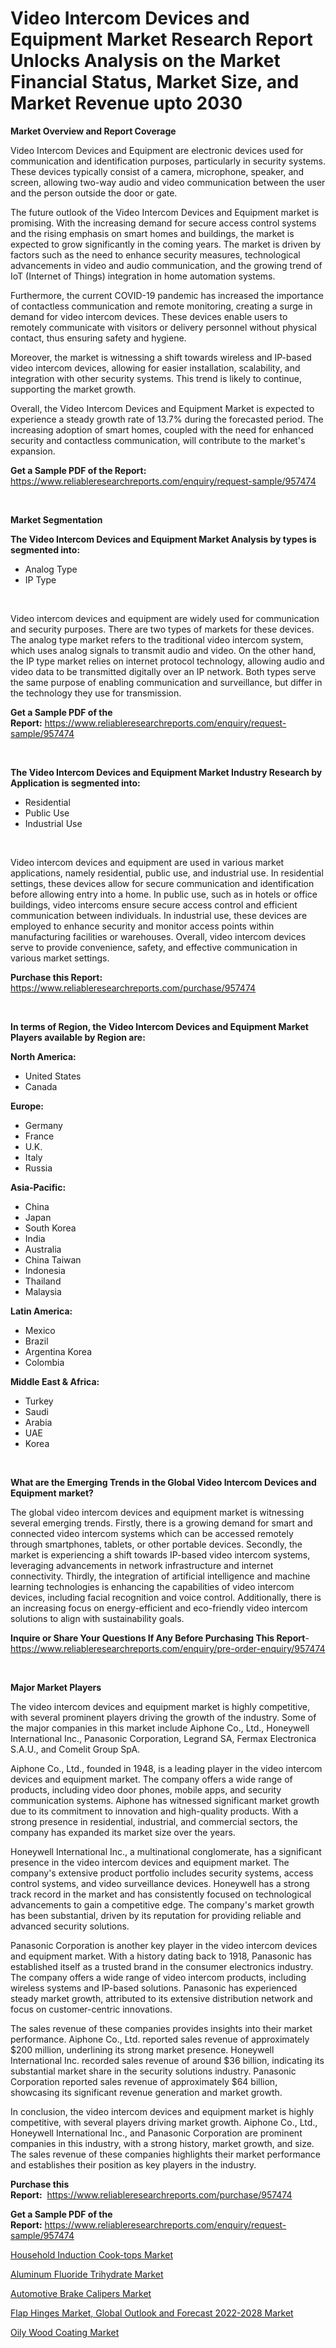 <p><h1>Video Intercom Devices and Equipment Market Research Report Unlocks Analysis on the Market Financial Status, Market Size, and Market Revenue upto 2030</h1></p><p><strong>Market Overview and Report Coverage</strong></p>
<p><p>Video Intercom Devices and Equipment are electronic devices used for communication and identification purposes, particularly in security systems. These devices typically consist of a camera, microphone, speaker, and screen, allowing two-way audio and video communication between the user and the person outside the door or gate.</p><p>The future outlook of the Video Intercom Devices and Equipment market is promising. With the increasing demand for secure access control systems and the rising emphasis on smart homes and buildings, the market is expected to grow significantly in the coming years. The market is driven by factors such as the need to enhance security measures, technological advancements in video and audio communication, and the growing trend of IoT (Internet of Things) integration in home automation systems.</p><p>Furthermore, the current COVID-19 pandemic has increased the importance of contactless communication and remote monitoring, creating a surge in demand for video intercom devices. These devices enable users to remotely communicate with visitors or delivery personnel without physical contact, thus ensuring safety and hygiene.</p><p>Moreover, the market is witnessing a shift towards wireless and IP-based video intercom devices, allowing for easier installation, scalability, and integration with other security systems. This trend is likely to continue, supporting the market growth.</p><p>Overall, the Video Intercom Devices and Equipment Market is expected to experience a steady growth rate of 13.7% during the forecasted period. The increasing adoption of smart homes, coupled with the need for enhanced security and contactless communication, will contribute to the market's expansion.</p></p>
<p><strong>Get a Sample PDF of the Report:</strong> <a href="https://www.reliableresearchreports.com/enquiry/request-sample/957474">https://www.reliableresearchreports.com/enquiry/request-sample/957474</a></p>
<p>&nbsp;</p>
<p><strong>Market Segmentation</strong></p>
<p><strong>The Video Intercom Devices and Equipment Market Analysis by types is segmented into:</strong></p>
<p><ul><li>Analog Type</li><li>IP Type</li></ul></p>
<p>&nbsp;</p>
<p><p>Video intercom devices and equipment are widely used for communication and security purposes. There are two types of markets for these devices. The analog type market refers to the traditional video intercom system, which uses analog signals to transmit audio and video. On the other hand, the IP type market relies on internet protocol technology, allowing audio and video data to be transmitted digitally over an IP network. Both types serve the same purpose of enabling communication and surveillance, but differ in the technology they use for transmission.</p></p>
<p><strong>Get a Sample PDF of the Report:</strong>&nbsp;<a href="https://www.reliableresearchreports.com/enquiry/request-sample/957474">https://www.reliableresearchreports.com/enquiry/request-sample/957474</a></p>
<p>&nbsp;</p>
<p><strong>The Video Intercom Devices and Equipment Market Industry Research by Application is segmented into:</strong></p>
<p><ul><li>Residential</li><li>Public Use</li><li>Industrial Use</li></ul></p>
<p>&nbsp;</p>
<p><p>Video intercom devices and equipment are used in various market applications, namely residential, public use, and industrial use. In residential settings, these devices allow for secure communication and identification before allowing entry into a home. In public use, such as in hotels or office buildings, video intercoms ensure secure access control and efficient communication between individuals. In industrial use, these devices are employed to enhance security and monitor access points within manufacturing facilities or warehouses. Overall, video intercom devices serve to provide convenience, safety, and effective communication in various market settings.</p></p>
<p><strong>Purchase this Report:</strong>&nbsp; <a href="https://www.reliableresearchreports.com/purchase/957474">https://www.reliableresearchreports.com/purchase/957474</a></p>
<p>&nbsp;</p>
<p><strong>In terms of Region, the Video Intercom Devices and Equipment Market Players available by Region are:</strong></p>
<p>
    <p> <strong> North America: </strong>
        <ul>
            <li>United States</li>
            <li>Canada</li>
        </ul>
        </p> 
    <p> <strong> Europe: </strong>
        <ul>
            <li>Germany</li>
            <li>France</li>
            <li>U.K.</li>
            <li>Italy</li>
            <li>Russia</li>
        </ul>
        </p> 
    <p> <strong> Asia-Pacific: </strong>
        <ul>
            <li>China</li>
            <li>Japan</li>
            <li>South Korea</li>
            <li>India</li>
            <li>Australia</li>
            <li>China Taiwan</li>
            <li>Indonesia</li>
            <li>Thailand</li>
            <li>Malaysia</li>
        </ul>
        </p> 
    <p> <strong> Latin America: </strong>
        <ul>
            <li>Mexico</li>
            <li>Brazil</li>
            <li>Argentina Korea</li>
            <li>Colombia</li>
        </ul>
        </p> 
    <p> <strong> Middle East & Africa: </strong>
        <ul>
            <li>Turkey</li>
            <li>Saudi</li>
            <li>Arabia</li>
            <li>UAE</li>
            <li>Korea</li>
        </ul>
    </p>
    </p>
<p>&nbsp;</p>
<p><strong>What are the Emerging Trends in the Global Video Intercom Devices and Equipment market?</strong></p>
<p><p>The global video intercom devices and equipment market is witnessing several emerging trends. Firstly, there is a growing demand for smart and connected video intercom systems which can be accessed remotely through smartphones, tablets, or other portable devices. Secondly, the market is experiencing a shift towards IP-based video intercom systems, leveraging advancements in network infrastructure and internet connectivity. Thirdly, the integration of artificial intelligence and machine learning technologies is enhancing the capabilities of video intercom devices, including facial recognition and voice control. Additionally, there is an increasing focus on energy-efficient and eco-friendly video intercom solutions to align with sustainability goals.</p></p>
<p><strong>Inquire or Share Your Questions If Any Before Purchasing This Report</strong>- <a href="https://www.reliableresearchreports.com/enquiry/pre-order-enquiry/957474">https://www.reliableresearchreports.com/enquiry/pre-order-enquiry/957474</a></p>
<p>&nbsp;</p>
<p><strong>Major Market Players</strong></p>
<p><p>The video intercom devices and equipment market is highly competitive, with several prominent players driving the growth of the industry. Some of the major companies in this market include Aiphone Co., Ltd., Honeywell International Inc., Panasonic Corporation, Legrand SA, Fermax Electronica S.A.U., and Comelit Group SpA.</p><p>Aiphone Co., Ltd., founded in 1948, is a leading player in the video intercom devices and equipment market. The company offers a wide range of products, including video door phones, mobile apps, and security communication systems. Aiphone has witnessed significant market growth due to its commitment to innovation and high-quality products. With a strong presence in residential, industrial, and commercial sectors, the company has expanded its market size over the years.</p><p>Honeywell International Inc., a multinational conglomerate, has a significant presence in the video intercom devices and equipment market. The company's extensive product portfolio includes security systems, access control systems, and video surveillance devices. Honeywell has a strong track record in the market and has consistently focused on technological advancements to gain a competitive edge. The company's market growth has been substantial, driven by its reputation for providing reliable and advanced security solutions.</p><p>Panasonic Corporation is another key player in the video intercom devices and equipment market. With a history dating back to 1918, Panasonic has established itself as a trusted brand in the consumer electronics industry. The company offers a wide range of video intercom products, including wireless systems and IP-based solutions. Panasonic has experienced steady market growth, attributed to its extensive distribution network and focus on customer-centric innovations.</p><p>The sales revenue of these companies provides insights into their market performance. Aiphone Co., Ltd. reported sales revenue of approximately $200 million, underlining its strong market presence. Honeywell International Inc. recorded sales revenue of around $36 billion, indicating its substantial market share in the security solutions industry. Panasonic Corporation reported sales revenue of approximately $64 billion, showcasing its significant revenue generation and market growth.</p><p>In conclusion, the video intercom devices and equipment market is highly competitive, with several players driving market growth. Aiphone Co., Ltd., Honeywell International Inc., and Panasonic Corporation are prominent companies in this industry, with a strong history, market growth, and size. The sales revenue of these companies highlights their market performance and establishes their position as key players in the industry.</p></p>
<p><strong>Purchase this Report:</strong>&nbsp;&nbsp;<a href="https://www.reliableresearchreports.com/purchase/957474">https://www.reliableresearchreports.com/purchase/957474</a></p>
<p></p>
<p><strong>Get a Sample PDF of the Report:</strong>&nbsp;<a href="https://www.reliableresearchreports.com/enquiry/request-sample/957474">https://www.reliableresearchreports.com/enquiry/request-sample/957474</a></p>
<p><p><a href="https://github.com/JameTravis/Market-Research-Report-List-1/blob/main/household-induction-cook-tops-market.md">Household Induction Cook-tops Market</a></p><p><a href="https://www.linkedin.com/pulse/aluminum-fluoride-trihydrate-market-size-growth-forecast-ib9te/">Aluminum Fluoride Trihydrate Market</a></p><p><a href="https://github.com/RichRobinson5/Market-Research-Report-List-1/blob/main/automotive-brake-calipers-market.md">Automotive Brake Calipers Market</a></p><p><a href="https://issuu.com/reportprime-2/docs/flap-hinges-market-global-outlook-and-forecast-202?fr=xKAE9_zU1NQ">Flap Hinges Market, Global Outlook and Forecast 2022-2028 Market</a></p><p><a href="https://medium.com/@amandagarza17/oily-wood-coating-market-size-growth-forecast-2023-2030-afeb659f398b">Oily Wood Coating Market</a></p></p>
